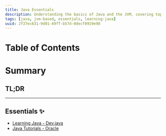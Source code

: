 ```yaml
---
title: Java Essentials
description: Understanding the basics of Java and the JVM, covering topics such as syntax, data types, and control flow.
tags: [java, jvm-based, essentials, learning-java]
uuid: Jf37ec631-9d01-49ff-b57d-0decf0919e98
---
```


# Table of Contents

# Summary

## TL;DR


---
## Essentials ✨
- [Learning Java - Dev.java](https://dev.java/learn/)
- [Java Tutorials - Oracle](https://docs.oracle.com/javase/tutorial/)